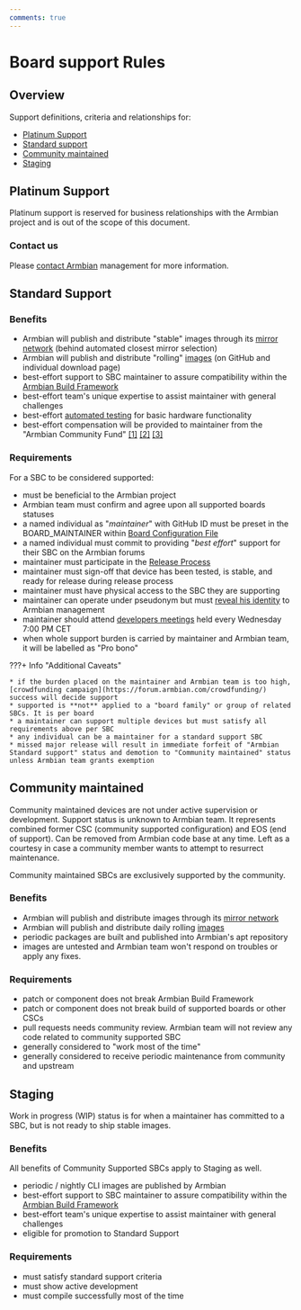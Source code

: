 ```yaml
---
comments: true
---
```

# Board support Rules

## Overview

Support definitions, criteria and relationships for:

- [Platinum Support](#platinum-support)
- [Standard support](#standard-support)
- [Community maintained](#community-maintained)
- [Staging](#staging)

## Platinum Support

Platinum support is reserved for business relationships with the Armbian project and is out of the scope of this document. 

### Contact us

Please [contact Armbian](https://www.armbian.com/contact/) management for more information.

## Standard Support

### Benefits

* Armbian will publish and distribute "stable" images through its [mirror network](https://docs.armbian.com/Mirrors/) (behind automated closest mirror selection)
* Armbian will publish and distribute "rolling" [images](https://github.com/armbian/os/releases/latest) (on GitHub and individual download page)
* best-effort support to SBC maintainer to assure compatibility within the [Armbian Build Framework](https://github.com/armbian/build)
* best-effort team's unique expertise to assist maintainer with general challenges
* best-effort [automated testing](https://github.com/armbian/os#latest-smoke-tests-results) for basic hardware functionality
* best-effort compensation will be provided to maintainer from the "Armbian Community Fund" [[1]](https://github.com/sponsors/armbian) [[2]](https://liberapay.com/armbian) [[3]](https://forum.armbian.com/crowdfunding/)

### Requirements

For a SBC to be considered supported:

* must be beneficial to the Armbian project
* Armbian team must confirm and agree upon all supported boards statuses
* a named individual as "*maintainer*" with GitHub ID must be preset in the BOARD_MAINTAINER within [Board Configuration File](https://github.com/armbian/build/tree/main/config/boards)
* a named individual must commit to providing "*best effort*" support for their SBC on the Armbian forums
* maintainer must participate in the [Release Process](https://docs.armbian.com/Process_Release-Model/#release-coordinating)
* maintainer must sign-off that device has been tested, is stable, and ready for release during release process
* maintainer must have physical access to the SBC they are supporting
* maintainer can operate under pseudonym but must [reveal his identity](https://www.armbian.com/update-data/) to Armbian management
* maintainer should attend [developers meetings](https://forum.armbian.com/events/) held every Wednesday 7:00 PM CET
* when whole support burden is carried by maintainer and Armbian team, it will be labelled as "Pro bono"

???+ Info "Additional Caveats"

    * if the burden placed on the maintainer and Armbian team is too high, [crowdfunding campaign](https://forum.armbian.com/crowdfunding/) success will decide support
    * supported is **not** applied to a "board family" or group of related SBCs. It is per board
    * a maintainer can support multiple devices but must satisfy all requirements above per SBC
    * any individual can be a maintainer for a standard support SBC
    * missed major release will result in immediate forfeit of "Armbian Standard support" status and demotion to "Community maintained" status unless Armbian team grants exemption

## Community maintained

Community maintained devices are not under active supervision or development. Support status is unknown to Armbian team. It represents combined former CSC (community supported configuration) and EOS (end of support). Can be removed from Armbian code base at any time. Left as a courtesy in case a community member wants to attempt to resurrect maintenance.

Community maintained SBCs are exclusively supported by the community.

### Benefits

* Armbian will publish and distribute images through its [mirror network](https://github.com/armbian/mirror)
* Armbian will publish and distribute daily rolling [images](https://github.com/armbian/os/releases/latest) 
* periodic packages are built and published into Armbian's apt repository
* images are untested and Armbian team won't respond on troubles or apply any fixes.

### Requirements

* patch or component does not break Armbian Build Framework
* patch or component does not break build of supported boards or other CSCs
* pull requests needs community review. Armbian team will not review any code related to community supported SBC
* generally considered to "work most of the time"
* generally considered to receive periodic maintenance from community and upstream

## Staging

Work in progress (WIP) status is for when a maintainer has committed to a SBC, but is not ready to ship stable images.

### Benefits

All benefits of Community Supported SBCs apply to Staging as well.

* periodic / nightly CLI images are published by Armbian
* best-effort support to SBC maintainer to assure compatibility within the [Armbian Build Framework](https://github.com/armbian/build)
* best-effort team's unique expertise to assist maintainer with general challenges
* eligible for promotion to Standard Support

### Requirements

* must satisfy standard support criteria
* must show active development
* must compile successfully most of the time
